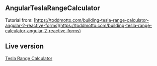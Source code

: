## AngularTeslaRangeCalculator

Tutorial from: [https://toddmotto.com/building-tesla-range-calculator-angular-2-reactive-forms](https://toddmotto.com/building-tesla-range-calculator-angular-2-reactive-forms)

## Live version

[Tesla Range Calculator](https://frabnt.github.io//angular-tesla-range-calculator//)
